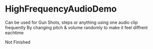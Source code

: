# HighFrequencyAudioDemo

Can be used for Gun Shots, steps or anything using one audio clip frequently
By changing pitch & volume randomly to make it feel diffrent eachtime

Not Finished
